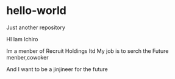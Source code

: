 hello-world
===========

Just another repository

HI Iam Ichiro

Im a menber of Recruit Holdings ltd
My job is to serch the Future menber,cowoker

And I want to be a jinjineer for the future 
